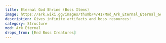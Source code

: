 ```yaml
---
title: Eternal God Shrine (Boss Items)
image: https://ark.wiki.gg/images/thumb/4/41/Mod_Ark_Eternal_Eternal_God_Shrine.png/228px-Mod_Ark_Eternal_Eternal_God_Shrine.png
description: Gives infinite artifacts and boss resources!
category: Structure
mod: Ark Eternal
drops_from: [End Boss Creatures]
---
```

